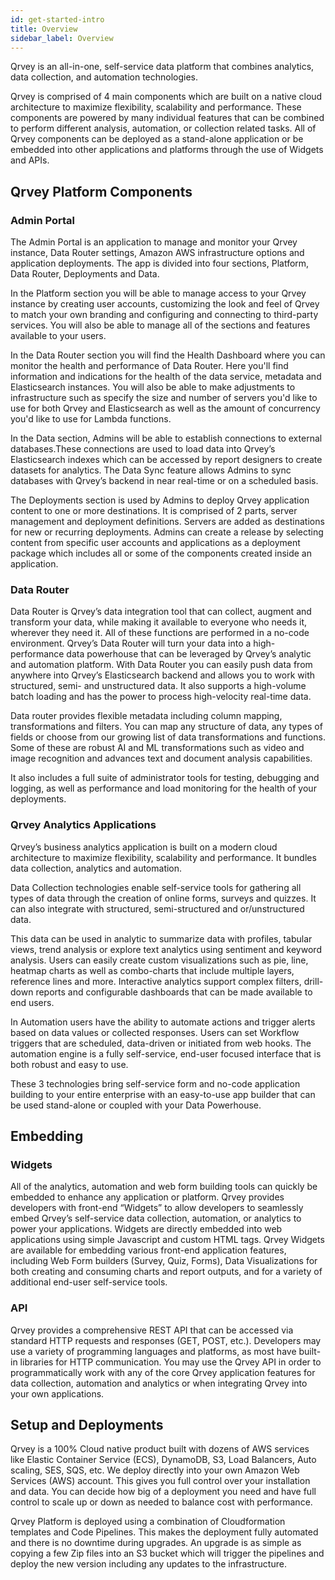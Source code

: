 ```yaml
---
id: get-started-intro
title: Overview
sidebar_label: Overview
---
```


Qrvey is an all-in-one, self-service data platform that combines analytics, data collection, and automation  technologies. 

Qrvey is comprised of 4 main components which are built on a native cloud architecture to maximize flexibility, scalability and performance. These components are powered by many individual features that can be combined to perform different analysis, automation, or collection related tasks. All of Qrvey components can be deployed as a stand-alone application or be embedded into other applications and platforms through the use of Widgets and APIs.

## Qrvey Platform Components

### Admin Portal

The Admin Portal is an application to manage and monitor your Qrvey instance, Data Router settings, Amazon AWS infrastructure options and application deployments. The app is divided into four sections, Platform, Data Router, Deployments and Data. 

In the Platform section you will be able to manage access to your Qrvey instance by creating user accounts, customizing the look and feel of Qrvey to match your own branding and configuring and connecting to third-party services. You will also be able to manage all of the sections and features available to your users.

In the Data Router section you will find the Health Dashboard where you can monitor the health and performance of Data Router. Here you'll find information and indications for the health of the data service, metadata and Elasticsearch instances. You will also be able to make adjustments to infrastructure such as specify the size and number of servers you'd like to use for both Qrvey and Elasticsearch as well as the amount of concurrency you'd like to use for Lambda functions. 

In the Data section, Admins will be able to establish connections to external databases.These connections are used to load data into Qrvey’s Elasticsearch indexes which can be accessed by report designers to create datasets for analytics. The Data Sync feature allows Admins to sync databases with Qrvey’s backend in near real-time or on a scheduled basis.

The Deployments section is used by Admins to deploy Qrvey application content to one or more destinations. It is comprised of 2 parts, server management and deployment definitions. Servers are added as destinations for new or recurring deployments. Admins can create a release by selecting content from specific user accounts and applications as a deployment package which includes all or some of the components created inside an application.  

### Data Router

Data Router is Qrvey’s data integration tool that can collect, augment and transform your data, while making it available to everyone who needs it, wherever they need it. All of these functions are performed in a no-code environment. Qrvey’s Data Router will turn your data into a high-performance data powerhouse that can be leveraged by Qrvey’s analytic and automation platform. With Data Router you can easily push data from anywhere into Qrvey’s Elasticsearch backend and allows you to work with structured, semi- and unstructured data. It also supports a high-volume batch loading and has the power to process high-velocity real-time data. 

Data router provides flexible metadata including column mapping, transformations and filters. You can map any structure of data, any types of fields or choose from our growing list of data transformations and functions. Some of these are robust AI and ML transformations such as video and image recognition and advances text and document analysis capabilities. 

It also includes a full suite of administrator tools for testing, debugging and logging, as well as performance and load monitoring for the health of your deployments.

### Qrvey Analytics Applications

Qrvey’s business analytics application is built on a modern cloud architecture to maximize flexibility, scalability and performance. It bundles data collection, analytics and automation. 

Data Collection technologies enable self-service tools for gathering all types of data through the creation of online forms, surveys and quizzes. It can also integrate with structured, semi-structured and or/unstructured data. 

This data can be used in analytic to summarize data with profiles, tabular views, trend analysis or explore text analytics using sentiment and keyword analysis. Users can easily create custom visualizations such as pie, line, heatmap charts as well as combo-charts that include multiple layers, reference lines and more. Interactive analytics support complex filters, drill-down reports and configurable dashboards that can be made available to end users. 

In Automation users have the ability to automate actions and trigger alerts based on data values or collected responses. Users can set Workflow triggers that are scheduled, data-driven or initiated from web hooks. The automation engine is a fully self-service, end-user focused interface that is both robust and easy to use.

These 3 technologies bring self-service form and no-code application building to your entire enterprise with an easy-to-use app builder that can be used stand-alone or coupled with your Data Powerhouse.

## Embedding

### Widgets

All of the analytics, automation and web form building tools can quickly be embedded to enhance any application or platform. Qrvey provides developers with front-end “Widgets” to allow developers to seamlessly embed Qrvey’s self-service data collection, automation, or analytics to power your applications. Widgets are directly embedded into web applications using simple Javascript and custom HTML tags. Qrvey Widgets are available for embedding various front-end application features, including Web Form builders (Survey, Quiz, Forms), Data Visualizations for both creating and consuming charts and report outputs, and for a variety of additional end-user self-service tools.

### API

Qrvey provides a comprehensive REST API that can be accessed via standard HTTP requests and responses (GET, POST, etc.). Developers may use a variety of programming languages and platforms, as most have built-in libraries for HTTP communication. You may use the Qrvey API in order to programmatically work with any of the core Qrvey application features for data collection, automation and analytics or when integrating Qrvey into your own applications.

## Setup and Deployments

Qrvey is a 100% Cloud native product built with dozens of AWS services like Elastic Container Service (ECS), DynamoDB, S3, Load Balancers, Auto scaling, SES, SQS, etc. We deploy directly into your own Amazon Web Services (AWS) account. This gives you full control over your installation and data. You can decide how big of a deployment you need and have full control to scale up or down as needed to balance cost with performance. 

Qrvey Platform is deployed using a combination of Cloudformation templates and Code Pipelines. This makes the deployment fully automated and there is no downtime during upgrades. An upgrade is as simple as copying a few Zip files into an S3 bucket which will trigger the pipelines and deploy the new version including any updates to the infrastructure.